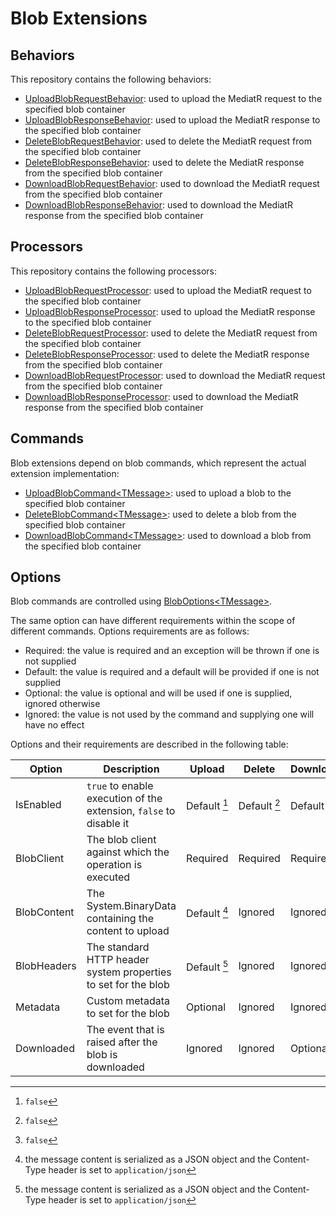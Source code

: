 # Blob Extensions

## Behaviors
This repository contains the following behaviors:

- [UploadBlobRequestBehavior][1]: used to upload the MediatR request to the specified blob container
- [UploadBlobResponseBehavior][2]: used to upload the MediatR response to the specified blob container
- [DeleteBlobRequestBehavior][3]: used to delete the MediatR request from the specified blob container
- [DeleteBlobResponseBehavior][4]: used to delete the MediatR response from the specified blob container
- [DownloadBlobRequestBehavior][5]: used to download the MediatR request from the specified blob container
- [DownloadBlobResponseBehavior][6]: used to download the MediatR response from the specified blob container

## Processors
This repository contains the following processors:

- [UploadBlobRequestProcessor][7]: used to upload the MediatR request to the specified blob container
- [UploadBlobResponseProcessor][8]: used to upload the MediatR response to the specified blob container
- [DeleteBlobRequestProcessor][9]: used to delete the MediatR request from the specified blob container
- [DeleteBlobResponseProcessor][10]: used to delete the MediatR response from the specified blob container
- [DownloadBlobRequestProcessor][11]: used to download the MediatR request from the specified blob container
- [DownloadBlobResponseProcessor][12]: used to download the MediatR response from the specified blob container

## Commands
Blob extensions depend on blob commands, which represent the actual extension implementation:

- [UploadBlobCommand&lt;TMessage&gt;][13]: used to upload a blob to the specified blob container
- [DeleteBlobCommand&lt;TMessage&gt;][14]: used to delete a blob from the specified blob container
- [DownloadBlobCommand&lt;TMessage&gt;][15]: used to download a blob from the specified blob container

## Options
Blob commands are controlled using [BlobOptions&lt;TMessage&gt;][opt].

The same option can have different requirements within the scope of different commands. Options requirements are as follows:
- Required: the value is required and an exception will be thrown if one is not supplied
- Default: the value is required and a default will be provided if one is not supplied
- Optional: the value is optional and will be used if one is supplied, ignored otherwise
- Ignored: the value is not used by the command and supplying one will have no effect

Options and their requirements are described in the following table:

[opt]: ../MediatR.Extensions.Azure.Storage.Blobs/Options/BlobOptions.cs

| Option      | Description                                                        | Upload       | Delete       | Download     |
|-------------|--------------------------------------------------------------------|--------------|--------------|--------------|
| IsEnabled   | `true` to enable execution of the extension, `false` to disable it | Default [^1] | Default [^1] | Default [^1] |
| BlobClient  | The blob client against which the operation is executed            | Required     | Required     | Required     |
| BlobContent | The System.BinaryData containing the content to upload             | Default [^2] | Ignored      | Ignored      |
| BlobHeaders | The standard HTTP header system properties to set for the blob     | Default [^2] | Ignored      | Ignored      |
| Metadata    | Custom metadata to set for the blob                                | Optional     | Ignored      | Ignored      |
| Downloaded  | The event that is raised after the blob is downloaded              | Ignored      | Ignored      | Optional     |

[^1]: `false`
[^2]: the message content is serialized as a JSON object and the Content-Type header is set to `application/json`

 [1]: ../MediatR.Extensions.Azure.Storage.Blobs/Behaviors/UploadBlobRequestBehavior.cs
 [2]: ../MediatR.Extensions.Azure.Storage.Blobs/Behaviors/UploadBlobResponseBehavior.cs
 [3]: ../MediatR.Extensions.Azure.Storage.Blobs/Behaviors/DeleteBlobRequestBehavior.cs
 [4]: ../MediatR.Extensions.Azure.Storage.Blobs/Behaviors/DeleteBlobResponseBehavior.cs
 [5]: ../MediatR.Extensions.Azure.Storage.Blobs/Behaviors/DownloadBlobRequestBehavior.cs
 [6]: ../MediatR.Extensions.Azure.Storage.Blobs/Behaviors/DownloadBlobResponseBehavior.cs
 [7]: ../MediatR.Extensions.Azure.Storage.Blobs/Processors/UploadBlobRequestProcessor.cs
 [8]: ../MediatR.Extensions.Azure.Storage.Blobs/Processors/UploadBlobResponseProcessor.cs
 [9]: ../MediatR.Extensions.Azure.Storage.Blobs/Processors/DeleteBlobRequestProcessor.cs
[10]: ../MediatR.Extensions.Azure.Storage.Blobs/Processors/DeleteBlobResponseProcessor.cs
[11]: ../MediatR.Extensions.Azure.Storage.Blobs/Processors/DownloadBlobRequestProcessor.cs
[12]: ../MediatR.Extensions.Azure.Storage.Blobs/Processors/DownloadBlobResponseProcessor.cs
[13]: ../MediatR.Extensions.Azure.Storage.Blobs/Commands/UploadBlobCommand.cs
[14]: ../MediatR.Extensions.Azure.Storage.Blobs/Commands/DeleteBlobCommand.cs
[15]: ../MediatR.Extensions.Azure.Storage.Blobs/Commands/DownloadBlobCommand.cs
